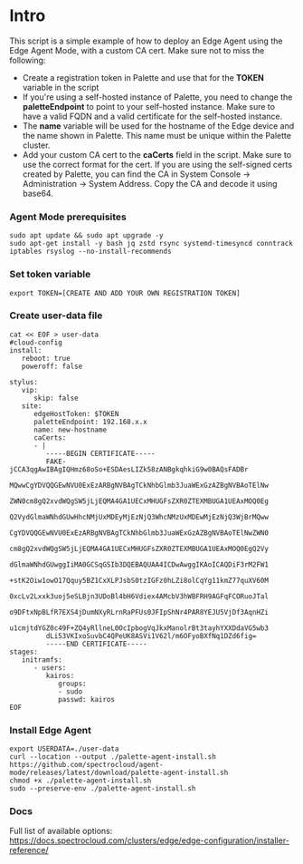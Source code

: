 # Intro
This script is a simple example of how to deploy an Edge Agent using the Edge Agent Mode, with a custom CA cert. Make sure not to miss the following: 

- Create a registration token in Palette and use that for the **TOKEN** variable in the script
- If you're using a self-hosted instance of Palette, you need to change the **paletteEndpoint** to point to your self-hosted instance. Make sure to have a valid FQDN and a valid certificate for the self-hosted instance. 
- The **name** variable will be used for the hostname of the Edge device and the name shown in Palette. This name must be unique within the Palette cluster.
- Add your custom CA cert to the **caCerts** field in the script. Make sure to use the correct format for the cert. If you are using the self-signed certs created by Palette, you can find the CA in System Console -> Administration -> System Address. Copy the CA and decode it using base64. 

### Agent Mode prerequisites
  
```
sudo apt update && sudo apt upgrade -y
sudo apt-get install -y bash jq zstd rsync systemd-timesyncd conntrack iptables rsyslog --no-install-recommends
```

### Set token variable
```
export TOKEN=[CREATE AND ADD YOUR OWN REGISTRATION TOKEN]
```

### Create user-data file
```
cat << EOF > user-data
#cloud-config
install:
   reboot: true
   poweroff: false

stylus:
   vip:
      skip: false
   site:
      edgeHostToken: $TOKEN
      paletteEndpoint: 192.168.x.x
      name: new-hostname
      caCerts:
      - |
         -----BEGIN CERTIFICATE-----
         FAKE-jCCA3qgAwIBAgIQHmz68oSo+ESDAesLIZk58zANBgkqhkiG9w0BAQsFADBr
         MQwwCgYDVQQGEwNVU0ExEzARBgNVBAgTCkNhbGlmb3JuaWExGzAZBgNVBAoTElNw
         ZWN0cm8gQ2xvdWQgSW5jLjEQMA4GA1UECxMHUGFsZXR0ZTEXMBUGA1UEAxMOQ0Eg
         Q2VydGlmaWNhdGUwHhcNMjUxMDEyMjEzNjQ3WhcNMzUxMDEwMjEzNjQ3WjBrMQww
         CgYDVQQGEwNVU0ExEzARBgNVBAgTCkNhbGlmb3JuaWExGzAZBgNVBAoTElNwZWN0
         cm8gQ2xvdWQgSW5jLjEQMA4GA1UECxMHUGFsZXR0ZTEXMBUGA1UEAxMOQ0EgQ2Vy
         dGlmaWNhdGUwggIiMA0GCSqGSIb3DQEBAQUAA4ICDwAwggIKAoICAQDiF3rM2FW1
         +stK2Oiw1owO17Qquy5BZ1CxXLPJsbS0tzIGFz0hLZi8olCqYg11kmZ77quXV60M
         0xcLv2Lxxk3uoj5eSLBjn3UDoBl4bH6Vdiex4AMcbV3hWBFRH9AGFqFCORuoJTal
         o9DFtxNpBLfR7EXS4jDumNXyRLrnRaPFUs0JFIpShNr4PAR8YEJU5VjDf3AqnHZi
         u1cmjtdYGZ0c49F+ZQ4yRllneL0OcIpbogVqJkxManolrBt3tayhYXXDdaVG5wb3
         dLi53VKIxoSuvbC4QPeUK8ASVi1V62l/m6OFyoBXfNq1DZd6fig=
         -----END CERTIFICATE-----
stages:
   initramfs:
      - users:
         kairos:
            groups:
            - sudo
            passwd: kairos
EOF
```

### Install Edge Agent
```
export USERDATA=./user-data
curl --location --output ./palette-agent-install.sh https://github.com/spectrocloud/agent-mode/releases/latest/download/palette-agent-install.sh
chmod +x ./palette-agent-install.sh
sudo --preserve-env ./palette-agent-install.sh
```

### Docs
Full list of available options: https://docs.spectrocloud.com/clusters/edge/edge-configuration/installer-reference/